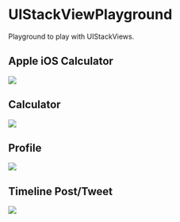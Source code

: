 # UIStackViewPlayground
Playground to play with UIStackViews.

## Apple iOS Calculator

![](https://raw.githubusercontent.com/dasdom/UIStackViewPlayground/master/screenShots/Screen%20Shot%202015-06-26%20at%2016.36.17.png)

## Calculator

![](https://raw.githubusercontent.com/dasdom/UIStackViewPlayground/master/screenShots/Screen%20Shot%202015-06-26%20at%2011.15.55.png)

## Profile

![](https://raw.githubusercontent.com/dasdom/UIStackViewPlayground/master/screenShots/Screen%20Shot%202015-06-26%20at%2011.16.32.png)

## Timeline Post/Tweet

![](https://raw.githubusercontent.com/dasdom/UIStackViewPlayground/master/screenShots/Screen%20Shot%202015-06-26%20at%2011.34.54.png)

